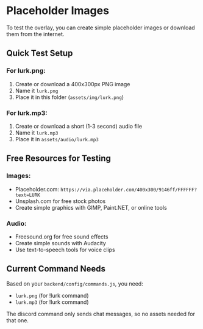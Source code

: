 # Placeholder Images

To test the overlay, you can create simple placeholder images or download them from the internet.

## Quick Test Setup

### For lurk.png:
1. Create or download a 400x300px PNG image
2. Name it `lurk.png`
3. Place it in this folder (`assets/img/lurk.png`)

### For lurk.mp3:
1. Create or download a short (1-3 second) audio file
2. Name it `lurk.mp3` 
3. Place it in `assets/audio/lurk.mp3`

## Free Resources for Testing

### Images:
- Placeholder.com: `https://via.placeholder.com/400x300/9146ff/FFFFFF?text=LURK`
- Unsplash.com for free stock photos
- Create simple graphics with GIMP, Paint.NET, or online tools

### Audio:
- Freesound.org for free sound effects
- Create simple sounds with Audacity
- Use text-to-speech tools for voice clips

## Current Command Needs

Based on your `backend/config/commands.js`, you need:
- `lurk.png` (for !lurk command)
- `lurk.mp3` (for !lurk command)

The discord command only sends chat messages, so no assets needed for that one.